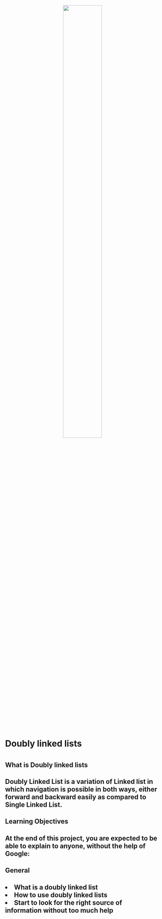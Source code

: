 <h1 align ="center">
<img src="https://holbertonschool.uy/wp-content/themes/holberton/assets/img/logo.png" height="60%" width="50%">
</h1>

<h1>Doubly linked lists<h1>

<h2>What is Doubly linked lists<h2>

<p>Doubly Linked List is a variation of Linked list in which navigation is possible in both ways, either forward and backward easily as compared to Single Linked List.

<h2>Learning Objectives<h2>
At the end of this project, you are expected to be able to explain to anyone, without the help of Google:

<h2>General<h2>
<li>What is a doubly linked list
<li>How to use doubly linked lists
<li>Start to look for the right source of information without too much help